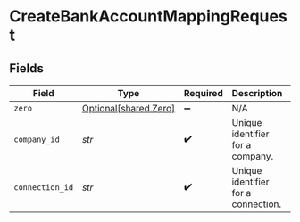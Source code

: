 # CreateBankAccountMappingRequest


## Fields

| Field                                                | Type                                                 | Required                                             | Description                                          | Example                                              |
| ---------------------------------------------------- | ---------------------------------------------------- | ---------------------------------------------------- | ---------------------------------------------------- | ---------------------------------------------------- |
| `zero`                                               | [Optional[shared.Zero]](../../models/shared/zero.md) | :heavy_minus_sign:                                   | N/A                                                  |                                                      |
| `company_id`                                         | *str*                                                | :heavy_check_mark:                                   | Unique identifier for a company.                     | 8a210b68-6988-11ed-a1eb-0242ac120002                 |
| `connection_id`                                      | *str*                                                | :heavy_check_mark:                                   | Unique identifier for a connection.                  | 2e9d2c44-f675-40ba-8049-353bfcb5e171                 |
